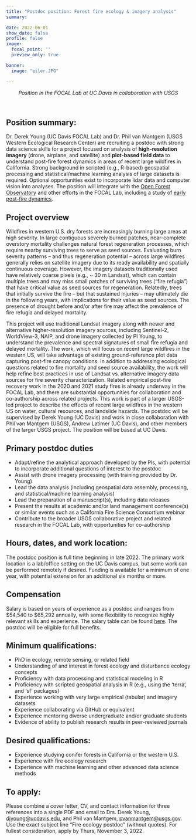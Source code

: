 ```yaml
---
title: "Postdoc position: Forest fire ecology & imagery analysis"
summary:

date: 2022-06-01
show_date: false
profile: false
image:
  focal_point: ''
  preview_only: true

banner:
  image: "eiler.JPG"

---
```


<div align="center">

*Position in the FOCAL Lab at UC Davis in collaboration with USGS*

</div>

&nbsp;

## **Position summary:**

Dr. Derek Young (UC Davis FOCAL Lab) and Dr. Phil van Mantgem (USGS Western Ecological Research Center) are recruiting a postdoc with strong data science skills for a project focused on analysis of **high-resolution imagery** (drone, airplane, and satellite) and **plot-based field data** to understand post-fire forest dynamics in areas of recent large wildfires in California. Strong background in scripted (e.g., R-based) geospatial processing and statistical/machine learning analysis of large datasets is required. Optional opportunities exist to incorporate lidar data and computer vision into analyses. The position will integrate with the [Open Forest Observatory](https://openforestobservatory.org/) and other efforts in the FOCAL Lab, including a study of [early post-fire dynamics](/current-research/early-regen/).

## **Project overview**

Wildfires in western U.S. dry forests are increasingly burning large areas at high severity. In large contiguous severely burned patches, near-complete overstory mortality challenges natural forest regeneration processes, which require nearby surviving trees to serve as seed sources. Evaluating burn severity patterns – and thus regeneration potential – across large wildfires generally relies on satellite imagery due to its ready availability and spatially continuous coverage. However, the imagery datasets traditionally used have relatively coarse pixels (e.g., ~ 30 m Landsat), which can contain multiple trees and may miss small patches of surviving trees (“fire refugia”) that have critical value as seed sources for regeneration. Relatedly, trees that initially survive the fire – but that sustained injuries – may ultimately die in the following years, with implications for their value as seed sources. The presence of drought before and/or after fire may affect the prevalence of fire refugia and delayed mortality.

This project will use traditional Landsat imagery along with newer and alternative higher-resolution imagery sources, including Sentinel-2, WorldView-3, NAIP, and drone imagery collected by PI Young, to understand the prevalence and spectral signatures of small fire refugia and delayed mortality. The work, which will focus on recent large wildfires in the western US, will take advantage of existing ground-reference plot data capturing post-fire canopy conditions. In addition to addressing ecological questions related to fire mortality and seed source availability, the work will help refine best practices in use of Landsat vs. alternative imagery data sources for fire severity characterization. Related empirical post-fire recovery work in the 2020 and 2021 study fires is already underway in the FOCAL Lab, and there are substantial opportunities for collaboration and co-authorship across related projects. This work is part of a larger USGS-led project to describe the effects of recent large wildfires in the western US on water, cultural resources, and landslide hazards. The postdoc will be supervised by Derek Young (UC Davis) and work in close collaboration with Phil van Mantgem (USGS), Andrew Latimer (UC Davis), and other members of the larger USGS project. The position will be based at UC Davis.

## **Primary postdoc duties**

- Adapt/refine the analytical approach developed by the PIs, with potential to incorporate additional questions of interest to the postdoc
- Assist with drone imagery processing (with training provided by Dr. Young)
- Lead the data analysis (including geospatial data assembly, processing, and statistical/machine learning analysis)
- Lead the preparation of a manuscript(s), including data releases
- Present the results at academic and/or land management conference(s) or similar events such as a California Fire Science Consortium webinar
- Contribute to the broader USGS collaborative project and related research in the FOCAL Lab, with opportunities for co-authorship

## **Hours, dates, and work location:**

The postdoc position is full time beginning in late 2022. The primary work location is a lab/office setting on the UC Davis campus, but some work can be performed remotely if desired. Funding is available for a minimum of one year, with potential extension for an additional six months or more.

## **Compensation**

Salary is based on years of experience as a postdoc and ranges from $54,540 to $65,292 annually, with some flexibility to recognize highly relevant skills and experience. The salary table can be found [here](https://www.ucop.edu/academic-personnel-programs/_files/2022/may-2022-postdoc-scales/t23.pdf). The postdoc will be eligible for full benefits.

 ## **Minimum qualifications:**

- PhD in ecology, remote sensing, or related field
- Understanding of and interest in forest ecology and disturbance ecology concepts
- Proficiency with data processing and statistical modeling in R
- Proficiency with scripted geospatial analysis in R (e.g., using the ‘terra’, and ‘sf’ packages)
- Experience working with very large empirical (tabular) and imagery datasets
- Experience collaborating via GitHub or equivalent
- Experience mentoring diverse undergraduate and/or graduate students
- Evidence of ability to publish research results in peer-reviewed journals

## **Desired qualifications:**

- Experience studying conifer forests in California or the western U.S.
- Experience with fire ecology research
- Experience with machine learning and other advanced data science methods

## **To apply:**

Please combine a cover letter, CV, and contact information for three references into a single PDF and email to Drs. Derek Young, djyoung@ucdavis.edu, and Phil van Mantgem,
pvanmantgem@usgs.gov. Use the exact subject line “Fire ecology postdoc” (without quotes). For fullest consideration, apply by Thurs, November 3, 2022.

<br>